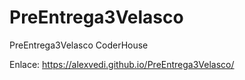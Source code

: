 # PreEntrega3Velasco
 PreEntrega3Velasco CoderHouse

Enlace: https://alexvedi.github.io/PreEntrega3Velasco/